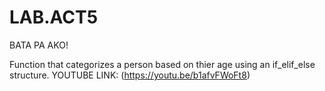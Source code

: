 # LAB.ACT5
BATA PA AKO!

Function that categorizes a person based on thier age using  an if_elif_else structure.
YOUTUBE LINK: (https://youtu.be/b1afvFWoFt8)

